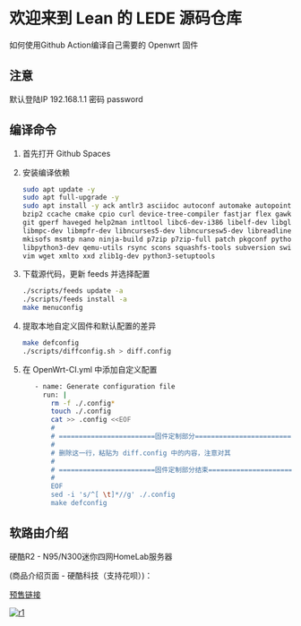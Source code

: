 # 欢迎来到 Lean 的 LEDE 源码仓库

如何使用Github Action编译自己需要的 Openwrt 固件



## 注意

默认登陆IP 192.168.1.1 密码 password

## 编译命令

1. 首先打开 Github Spaces

2. 安装编译依赖

   ```bash
   sudo apt update -y
   sudo apt full-upgrade -y
   sudo apt install -y ack antlr3 asciidoc autoconf automake autopoint binutils bison build-essential \
   bzip2 ccache cmake cpio curl device-tree-compiler fastjar flex gawk gettext gcc-multilib g++-multilib \
   git gperf haveged help2man intltool libc6-dev-i386 libelf-dev libglib2.0-dev libgmp3-dev libltdl-dev \
   libmpc-dev libmpfr-dev libncurses5-dev libncursesw5-dev libreadline-dev libssl-dev libtool lrzsz \
   mkisofs msmtp nano ninja-build p7zip p7zip-full patch pkgconf python2.7 python3 python3-pyelftools \
   libpython3-dev qemu-utils rsync scons squashfs-tools subversion swig texinfo uglifyjs upx-ucl unzip \
   vim wget xmlto xxd zlib1g-dev python3-setuptools
   ```

3. 下载源代码，更新 feeds 并选择配置

   ```bash
   ./scripts/feeds update -a
   ./scripts/feeds install -a
   make menuconfig
   ```
4. 提取本地自定义固件和默认配置的差异
   ```bash
   make defconfig
   ./scripts/diffconfig.sh > diff.config
   ```
5. 在 OpenWrt-CI.yml 中添加自定义配置
   ```bash
      - name: Generate configuration file
        run: |
          rm -f ./.config*
          touch ./.config
          cat >> .config <<EOF
          #
          # ========================固件定制部分========================
          #
          # 删除这一行，粘贴为 diff.config 中的内容，注意对其
          #
          # ========================固件定制部分结束========================
          #
          EOF
          sed -i 's/^[ \t]*//g' ./.config
          make defconfig
   ```


## 软路由介绍

硬酷R2 - N95/N300迷你四网HomeLab服务器

(商品介绍页面 - 硬酷科技（支持花呗）)：

[预售链接](https://item.taobao.com/item.htm?ft=t&id=719159813003)

[![r1](doc/r1.jpg)](https://item.taobao.com/item.htm?ft=t&id=719159813003)